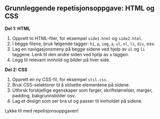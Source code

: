 ## Grunnleggende repetisjonsoppgave: HTML og CSS

**Del 1: HTML**

1. Opprett to HTML-filer, for eksempel `side1.html` og `side2.html`.
2. I begge filene, bruk følgende tagger: `h1`, `p`, `img`, `a`, `ul`, `ol`, `li`, `div`, osv.
3. Lag en navigasjonsmeny på begge sidene ved hjelp av `ul` og `li` taggene. Lenk til den andre siden ved hjelp av `a` taggen.
4. Legg til relevant innhold og bilder på hver side.

**Del 2: CSS**

1. Opprett en ny CSS-fil, for eksempel `stil.css`.
2. Bruk CSS-selektorer til å stilsette elementene på sidene.
3. Utforsk forskjellige egenskaper som farger, skriftstørrelser, marger, padding, bakgrunnsbilder osv.
4. Lag et design som ser bra ut og passer til innholdet på sidene.

Lykke til med repetisjonsoppgaven!